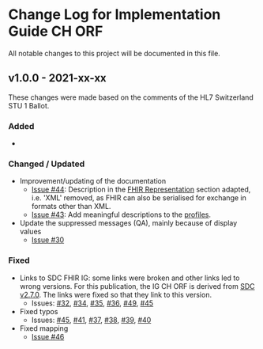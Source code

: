# Change Log for Implementation Guide CH ORF
All notable changes to this project will be documented in this file.   

## v1.0.0 - 2021-xx-xx
These changes were made based on the comments of the HL7 Switzerland STU 1 Ballot.

### Added
* 

   
### Changed / Updated
* Improvement/updating of the documentation
   * [Issue #44](https://github.com/hl7ch/ch-orf/issues/44): Description in the [FHIR Representation](http://build.fhir.org/ig/hl7ch/ch-orf/branches/master/index.html#fhir-representation) section adapted, i.e. 'XML' removed, as FHIR can also be serialised for exchange in formats other than XML.
   * [Issue #43](https://github.com/hl7ch/ch-orf/issues/43): Add meaningful descriptions to the [profiles](http://build.fhir.org/ig/hl7ch/ch-orf/branches/master/profiles.html).
* Update the suppressed messages (QA), mainly because of display values
   * [Issue #30](https://github.com/hl7ch/ch-orf/issues/30)

 
### Fixed
* Links to SDC FHIR IG: some links were broken and other links led to wrong versions. For this publication, the IG CH ORF is derived from [SDC v2.7.0](http://hl7.org/fhir/uv/sdc/2019May/). The links were fixed so that they link to this version.
   * Issues: [#32](https://github.com/hl7ch/ch-orf/issues/32), [#34](https://github.com/hl7ch/ch-orf/issues/34), [#35](https://github.com/hl7ch/ch-orf/issues/35), [#36](https://github.com/hl7ch/ch-orf/issues/36), [#49](https://github.com/hl7ch/ch-orf/issues/49), [#45](https://github.com/hl7ch/ch-orf/issues/45)
* Fixed typos
   * Issues: [#45](https://github.com/hl7ch/ch-orf/issues/45), [#41](https://github.com/hl7ch/ch-orf/issues/41), [#37](https://github.com/hl7ch/ch-orf/issues/37), [#38](https://github.com/hl7ch/ch-orf/issues/38), [#39](https://github.com/hl7ch/ch-orf/issues/39), [#40](https://github.com/hl7ch/ch-orf/issues/40)
* Fixed mapping
   * [Issue #46](https://github.com/hl7ch/ch-orf/issues/46)  